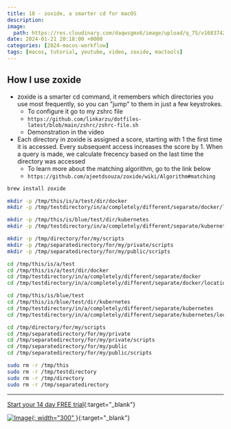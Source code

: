 ```yaml
---
title: 18 - zoxide, a smarter cd for macOS
description:
image:
  path: https://res.cloudinary.com/daqwsgmx6/image/upload/q_75/v1683742199/blog/brew-multiple-apps.avif
date: 2024-01-21 20:18:00 +0000
categories: [2024-macos-workflow]
tags: [macos, tutorial, youtube, video, zoxide, mactools]
---
```


## How I use zoxide

- zoxide is a smarter cd command, it remembers which directories you use most
  frequently, so you can "jump" to them in just a few keystrokes.
  - To configure it go to my zshrc file
  - `https://github.com/linkarzu/dotfiles-latest/blob/main/zshrc/zshrc-file.sh`
  - Demonstration in the video
- Each directory in zoxide is assigned a score, starting with 1 the first time
  it is accessed. Every subsequent access increases the score by 1. When a query
  is made, we calculate frecency based on the last time the directory was
  accessed
  - To learn more about the matching algorithm, go to the link below
  - `https://github.com/ajeetdsouza/zoxide/wiki/Algorithm#matching`

```bash
brew install zoxide
```

```bash
mkdir -p /tmp/this/is/a/test/dir/docker
mkdir -p /tmp/testdirectory/in/a/completely/different/separate/docker/location

mkdir -p /tmp/this/is/blue/test/dir/kubernetes
mkdir -p /tmp/testdirectory/in/a/completely/different/separate/kubernetes/location

mkdir -p /tmp/directory/for/my/scripts
mkdir -p /tmp/separatedirectory/for/my/private/scripts
mkdir -p /tmp/separatedirectory/for/my/public/scripts
```

```bash
cd /tmp/this/is/a/test
cd /tmp/this/is/a/test/dir/docker
cd /tmp/testdirectory/in/a/completely/different/separate/docker
cd /tmp/testdirectory/in/a/completely/different/separate/docker/location

cd /tmp/this/is/blue/test
cd /tmp/this/is/blue/test/dir/kubernetes
cd /tmp/testdirectory/in/a/completely/different/separate/kubernetes
cd /tmp/testdirectory/in/a/completely/different/separate/kubernetes/location

cd /tmp/directory/for/my/scripts
cd /tmp/separatedirectory/for/my/private
cd /tmp/separatedirectory/for/my/private/scripts
cd /tmp/separatedirectory/for/my/public
cd /tmp/separatedirectory/for/my/public/scripts
```

```bash
sudo rm -r /tmp/this
sudo rm -r /tmp/testdirectory
sudo rm -r /tmp/directory
sudo rm -r /tmp/separatedirectory
```

---

[Start your 14 day FREE trial](https://www.dpbolvw.net/click-101327218-15917064){:target="\_blank"}

[![Image](../../assets/img/imgs/250124-1password-banner-bottom.avif){: width="300" }](https://www.dpbolvw.net/click-101327218-15917064){:target="\_blank"}

